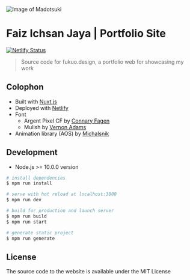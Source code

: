 ![Image of Madotsuki](https://static.tumblr.com/5ojoydj/70eqs8a2c/ezgif.com-gif-maker__1_.gif)

# Faiz Ichsan Jaya | Portfolio Site

[![Netlify Status](https://api.netlify.com/api/v1/badges/e53b8bb6-2e3c-43e7-9d22-65bc0d201b9a/deploy-status)](https://app.netlify.com/sites/fukuo/deploys)

> Source code for fukuo.design, a portfolio web for showcasing my work

## Colophon
- Built with [Nuxt.js](https://nuxtjs.org)
- Deployed with [Netlify](https://netlify.com)
- Font
  - Argent Pixel CF by [Connary Fagen](https://www.behance.net/gallery/74143595/Argent-Pixel-CF-lo-fi-bitmap-serif-typeface)
  - Mulish by [Vernon Adams](https://fonts.google.com/specimen/Mulish?query=Mulis#about)
- Animation library (AOS) by [Michalsnik](https://github.com/michalsnik/aos)
## Development

- Node.js >= 10.0.0 version

``` bash
# install dependencies
$ npm run install

# serve with hot reload at localhost:3000
$ npm run dev

# build for production and launch server
$ npm run build
$ npm run start

# generate static project
$ npm run generate
```
 
## License
The source code to the website is available under the MIT License
